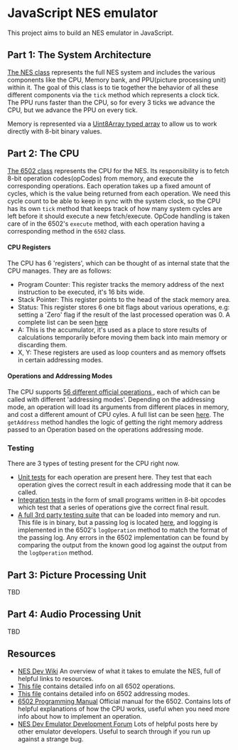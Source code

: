 # JavaScript NES emulator
This project aims to build an NES emulator in JavaScript.

## Part 1: The System Architecture
[The NES class](js/nes.js) represents the full NES system and includes the various components like the CPU, Memory bank, and PPU(picture processing unit) within it. The goal of this class is to tie together the behavior of all these different components via the `tick` method which represents a clock tick. The PPU runs faster than the CPU, so for every 3 ticks we advance the CPU, but we advance the PPU on every tick.

Memory is represented via a [Uint8Array typed array](https://developer.mozilla.org/en-US/docs/Web/JavaScript/Typed_arrays) to allow us to work directly with 8-bit binary values.

## Part 2: The CPU
[The 6502 class](js/6502.js) represents the CPU for the NES. Its responsibility is to fetch 8-bit operation codes(opCodes) from memory, and execute the corresponding operations. Each operation takes up a fixed amount of cycles, which is the value being returned from each operation. We need this cycle count to be able to keep in sync with the system clock, so the CPU has its own `tick` method that keeps track of how many system cycles are left before it should execute a new fetch/execute. OpCode handling is taken care of in the 6502's `execute` method, with each operation having a corresponding method in the `6502` class.

#### CPU Registers
The CPU has 6 'registers', which can be thought of as internal state that the CPU manages. They are as follows:
- Program Counter: This register tracks the memory address of the next instruction to be executed, it's 16 bits wide.
- Stack Pointer: This register points to the head of the stack memory area.
- Status: This register stores 6 one bit flags about various operations, e.g: setting a 'Zero' flag if the result of the last processed operation was 0. A complete list can be seen [here](https://wiki.nesdev.com/w/index.php/Status_flags)
- A: This is the accumulator, it's used as a place to store results of calculations temporarily before moving them back into main memory or discarding them.
- X, Y: These registers are used as loop counters and as memory offsets in certain addressing modes.

#### Operations and Addressing Modes
The CPU supports [ 56 different official operations ]( http://obelisk.me.uk/6502/reference.html ), each of which can be called with different 'addressing modes'. Depending on the addressing mode, an operation will load its arguments from different places in memory, and cost a different amount of CPU cyles. A full list can be seen [here]( http://obelisk.me.uk/6502/addressing.html#IMM ). The `getAddress` method handles the logic of getting the right memory address passed to an Operation based on the operations addressing mode.

### Testing
There are 3 types of testing present for the CPU right now.
- [Unit tests]( ./js/test_ops.js ) for each operation are present here. They test that each operation gives the correct result in each addressing mode that it can be called.
- [Integration tests]( ./js/test_nes.js ) in the form of small programs written in 8-bit opcodes which test that a series of operations give the correct final result.
- [A full 3rd party testing suite](nestest.nes) that can be loaded into memory and run. This file is in binary, but a passing log is located [here]( ./js/testLog.js ), and logging is implemented in the 6502's `logOperation` method to match the format of the passing log. Any errors in the 6502 implementation can be found by comparing the output from the known good log against the output from the `logOperation` method.

## Part 3: Picture Processing Unit
TBD

## Part 4: Audio Processing Unit
TBD

## Resources
- [NES Dev Wiki](https://wiki.nesdev.org/w/index.php?title=Programming_guide) An overview of what it takes to emulate the NES, full of helpful links to resources.
- [This file](https://htmlpreview.github.io/?https://github.com/ShirajG/JSNesEmu/blob/master/docs/6502.html) contains detailed info on all 6502 operations.
- [This file](https://htmlpreview.github.io/?https://github.com/ShirajG/JSNesEmu/blob/master/docs/6502_addressing.html) contains detailed info on 6502 addressing modes.
- [6502 Programming Manual](http://users.telenet.be/kim1-6502/6502/proman.html) Official manual for the 6502. Contains lots of helpful explanations of how the CPU works, useful when you need more info about how to implement an operation.
- [NES Dev Emulator Development Forum](http://forums.nesdev.com/viewforum.php?f=3) Lots of helpful posts here by other emulator developers. Useful to search through if you run up against a strange bug.
